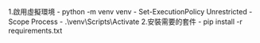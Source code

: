 1.啟用虛擬環境
    - python -m venv venv
    - Set-ExecutionPolicy Unrestricted -Scope Process 
    - .\venv\Scripts\Activate
2.安裝需要的套件
    - pip install -r requirements.txt
